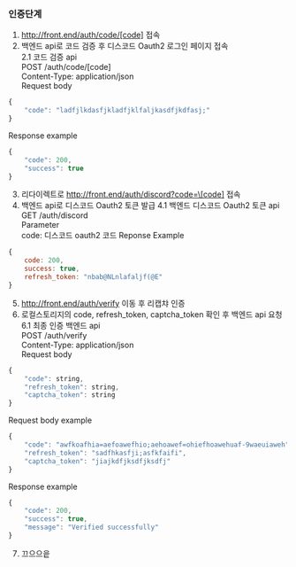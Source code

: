 ### 인증단계  

1. http://front.end/auth/code/[code] 접속
2. 백엔드 api로 코드 검증 후 디스코드 Oauth2 로그인 페이지 접속  
 2.1 코드 검증 api  
POST /auth/code/\[code]  
Content-Type: application/json  
Request body
```js
{
    "code": "ladfjlkdasfjkladfjklfaljkasdfjkdfasj;"
}
```
Response example
```js
{
    "code": 200,
    "success": true
}
```
3. 리다이렉트로 http://front.end/auth/discord?code=\[code] 접속
4. 백엔드 api로 디스코드 Oauth2 토큰 발급
 4.1 백엔드 디스코드 Oauth2 토큰 api  
GET /auth/discord  
Parameter  
code: 디스코드 oauth2 코드 
Reponse Example  
```js
{
    code: 200,
    success: true,
    refresh_token: "nbab@NLnlafaljf(@E"
}
```
5. http://front.end/auth/verify 이동 후 리캡챠 인증
6. 로컬스토리지의 code, refresh_token, captcha_token 확인 후 백엔드 api 요청  
 6.1 최종 인증 백엔드 api  
POST /auth/verify  
Content-Type: application/json  
Request body
```js
{
    "code": string,
    "refresh_token": string,
    "captcha_token": string
}
```
Request body example
```js
{
    "code": "awfkoafhia=aefoawefhio;aehoawef=ohiefhoawehuaf-9waeuiaweh",
    "refresh_token": "sadfhkasfji;asfkfaifi",
    "captcha_token": "jiajkdfjksdfjksdfj"
}
```
Response example
```js
{
    "code": 200,
    "success": true,
    "message": "Verified successfully"
}
```
7. 끄으으읕